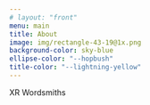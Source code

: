 ```yaml
---
# layout: "front"
menu: main
title: About
image: img/rectangle-43-19@1x.png
background-color: sky-blue
ellipse-color: "--hopbush"
title-color: "--lightning-yellow"
---
```


XR Wordsmiths
